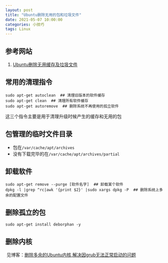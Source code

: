 ```yaml
---
layout: post
title: "Ubuntu删除无用的包和垃圾文件"
date: 2021-05-07 10:00:00
categories: 小技巧
tags: Linux
---
```


## 参考网站

1. [Ubuntu删除无用缓存及垃圾文件](https://www.iteye.com/blog/fox-leon-1305501)

## 常用的清理指令

```shell
sudo apt-get autoclean  ## 清理旧版本的软件缓存
sudo apt-get clean  ## 清理所有软件缓存
sudo apt-get autoremove  ## 删除系统不再使用的孤立软件
```

这三个指令主要是用于清理升级时候产生的缓存和无用的包

## 包管理的临时文件目录

* 包在`/var/cache/apt/archives`
* 没有下载完毕的在`/var/cache/apt/archives/partial`

## 卸载软件

```shell
sudo apt-get remove --purge [软件名字]  ## 卸载某个软件
dpkg -l |grep ^rc|awk '{print $2}' |sudo xargs dpkg -P  ## 删除系统上多余的配置文件
```

## 删除孤立的包

```shell
sudo apt-get install deborphan -y
```

## 删除内核

​    见博客：[删除多余的Ubuntu内核,解决因grub无法正常启动的问题](https://halc.top/2021/04/24/ubuntu_kernel_manage/)
